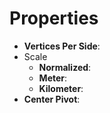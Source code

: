 

# Properties

- **Vertices Per Side**: 
- Scale
  - **Normalized**: <desc>
  - **Meter**: <desc>
  - **Kilometer**: <desc>
- **Center Pivot**: 



